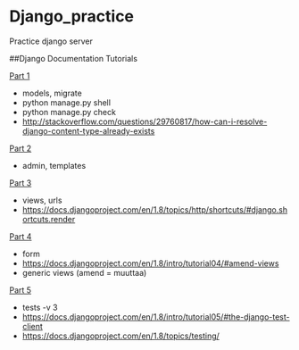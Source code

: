 # Django_practice
Practice django server

##Django Documentation Tutorials

[Part 1](https://docs.djangoproject.com/en/1.8/intro/tutorial01/)
- models, migrate
- python manage.py shell
- python manage.py check
- http://stackoverflow.com/questions/29760817/how-can-i-resolve-django-content-type-already-exists

[Part 2](https://docs.djangoproject.com/en/1.8/intro/tutorial02/)
- admin, templates

[Part 3](https://docs.djangoproject.com/en/1.8/intro/tutorial03/)
- views, urls
- https://docs.djangoproject.com/en/1.8/topics/http/shortcuts/#django.shortcuts.render

[Part 4](https://docs.djangoproject.com/en/1.8/intro/tutorial04/)
- form
- https://docs.djangoproject.com/en/1.8/intro/tutorial04/#amend-views
- generic views (amend = muuttaa)

[Part 5](https://docs.djangoproject.com/en/1.8/intro/tutorial05/)
- tests -v 3
- https://docs.djangoproject.com/en/1.8/intro/tutorial05/#the-django-test-client
- https://docs.djangoproject.com/en/1.8/topics/testing/
